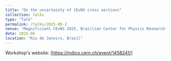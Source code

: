 ```yaml
---
title: "On the uncertainty of CEvNS cross sections"
collection: talks
type: "Talk"
permalink: /talks/2025-06-2
venue: "Magnificient CEvNS 2025, Brazilian Center for Physics Research"
date: 2025-06
location: "Rio de Janeiro, Brazil"
---
```


Workshop's website: [https://indico.cern.ch/event/1458241/]
